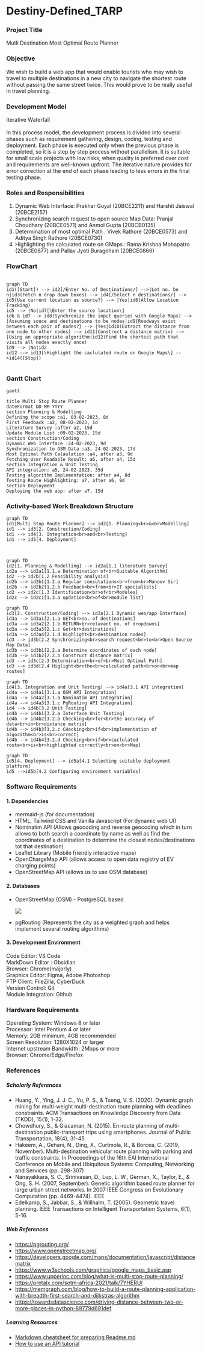 # Destiny-Defined_TARP

### Project Title 

Mutli Destination Most Optimal Route Planner

### Objective
We wish to build a web app that would enable tourists who may wish to travel to multiple destinations in a new city to navigate the shortest route without passing the same street twice. This would prove to be really useful in travel planning. 

### Development Model

Iterative Waterfall<br>
<br>
In this process model, the development process is divided into several phases such as requirement gathering, design, coding, testing and deployment.
Each phase is executed only when the previous phase is completed, so it is a step by step process without parallelism.
It is suitable for small scale projects with low risks, when quality is preferred over cost and requirements are well-known upfront.
The iterative nature provides for error correction at the end of each phase leading to less errors in the final testing phase.

### Roles and Responsibilities

1. Dynamic Web Interface: Prakhar Goyal (20BCE2211) and Harshit Jaiswal (20BCE2157)
2. Synchronizing search request to open source Map Data: Pranjal Choudhary (20BCE0571) and Anmol Gupta (20BCB0135)
3. Determination of most optimal Path : Vivek Rathore (20BCE0573) and Aditya Singh Rathore (20BCE0730)
4. Highlighting the calculated route on GMaps : Rama Krishna Mohapatro (20BCE0877) and Pallav Jyoti Buragohain (20BCE0866)


### FlowChart

```mermaid

graph TD
id1([Start]) --> id2[/Enter No. of Destinations/] -->|Let no. be n|id3(Fetch n drop down boxes) --> id4[/Select n destinations/] --> id5{Use current location as source?} --> |Yes|id6(Allow Location Tracking)
id5 --> |No|id7[\Enter the source location\]
id6 & id7 --> id8(Synchronize the input queries with Google Maps) --> |Assuming souce and destinations to be nodes|id9{Roadways exist between each pair of nodes?} --> |Yes|id10(Extract the distance from one node to other nodes) --> id11(Construct a distance matrix) --> |Using an appropriate algorithm|id12(Find the shortest path that visits all nodes exactly once)
id9 --> |No|id2
id12 --> id13[\Highlight the caclulated route on Google Maps\] -->id14([Stop])


```


### Gantt Chart

```mermaid
gantt

title Multi Stop Route Planner
dateFormat DD-MM-YYYY
section Planning & Modelling
Defining the scope :a1, 03-02-2023, 8d
First Feedback :a2, 08-02-2023, 1d
Literature Survey :after a2, 15d
Update Module List :09-02-2023, 15d
section Construction/Coding
Dynamic Web Interface :24-02-2023, 9d
Synchronization to OSM Data :a3, 24-02-2023, 17d
Most Optimal Path Calaulation :a4, after a3, 9d
Fetching User Readable Result: a6, after a4, 15d
section Integration & Unit Testing
API integration: a5, 24-02-2023, 35d
Testing algorithm Implementation: after a4, 8d
Testing Route Highlighting: a7, after a6, 9d
section Deployment
Deploying the web app: after a7, 15d

```

### Activity-based Work Breakdown Structure

```mermaid
graph TD
id1[Multi Stop Route Planner] --> id2[1. Planning<br>&<br>Modelling]
id1 --> id3[2. Construction/Coding]
id1 --> id4[3. Integration<br>and<br>Testing]
id1 --> id5[4. Deployment]



```

```mermaid
graph TD
id2[1. Planning & Modelling] --> id2a[1.1 literature Survey]
id2a --> id2a1[1.1.a Determination of<br>Suitable Algorithm]
id2 --> id2b[1.2 Feasibility analysis]
id2b --> id2b1[1.2.a Regular consutations<br>from<br>Manoov Sir]
id2b --> id2b2[1.2.b Feedback<br>from<br>IT specialists]
id2 --> id2c[1.3 Identification<br>of<br>Modules]
id2c --> id2c1[1.3.a updation<br>of<br>module list]

```

```mermaid
graph TD
id3[2. Construction/Coding] --> id3a[2.1 Dynamic web/app Interface]
id3a --> id3a1[2.1.a GET<br>no. of destinations]
id3a --> id3a2[2.1.b RETURN<br>relavant no. of dropdowns]
id3a --> id3a3[2.1.c Get<br>destinations]
id3a --> id3a4[2.1.d Highlight<br>destination nodes]
id3 --> id3b[2.2 Synchronizing<br>search request<br>to<br>Open Source Map Data]
id3b --> id3b1[2.2.a Determine coordinates of each node]
id3b --> id3b2[2.2.b Construct distance matrix]
id3 --> id3c[2.3 Determination<br>of<br>Most Optimal Path]
id3 --> id3d[2.4 Higlight<br>the<br>calculated path<br>on<br>map routes]

```

```mermaid
graph TD
id4[3. Integration and Unit Testing] --> id4a[3.1 API integration]
id4a --> id4a1[3.1.a OSM API Integration]
id4a --> id4a2[3.1.b Nominatim API Integration]
id4a --> id4a3[3.1.c PgRouting API Integration]
id4 --> id4b[3.2 Unit Testing]
id4b --> id4b1[3.2.a Interface Unit Testing]
id4b --> id4b2[3.2.b Checking<br>for<br>the accuracy of data<br>in<br>distance matrix]
id4b --> id4b3[3.2.c CHecking<br>if<br>implementation of algorithm<br>is<br>correct]
id4b --> id4b4[3.2.d Checking<br>if<br>caclulated route<br>is<br>highlighted correctly<br>on<br>Map]

```
```mermaid
graph TD
id5[4. Deployment] --> id5a[4.1 Selecting suitable deployment platform]
id5 -->id5b[4.2 Configuring environment variables]

```

### Software Requirements

#### 1. Dependencies
 - mermaid-js (for documentation)
 - HTML, Tailwind CSS and Vanilla Javascript (For dynamic web UI)
 - Nominatim API (Allows geocoding and reverse geocoding which in turn allows to both search a coordinate by name as well as find the coordinates of a destination to determine the closest nodes/destinations tot that destination)
 - Leaflet Library (Mobile friendly interactive maps)
 - OpenChargeMap API (allows access to open data registry of EV charging points)
 - OpenStreetMap API (allows us to use OSM database)

#### 2. Databases
 - OpenStreetMap (OSM) - PostgreSQL based

    ![](osm_data.png)


 - pgRouting (Represents the city as a weighted graph and helps implement several routing algorithms)

#### 3. Development Environment 

Code Editor: VS Code<br>
MarkDown Editor : Obsidian<br>
Browser: Chrome(majorly)<br>
Graphics Editor: Figma, Adobe Photoshop<br>
FTP Client: FileZilla, CyberDuck<br>
Version Control: Git<br>
Module Integration: Github

### Hardware Requirements

Operating System: Windows 8 or later<br>
Processor: Intel Pentium 4 or later<br>
Memory: 2GB minimum, 4GB recommended<br>
Screen Resolution: 1280X1024 or larger<br>
Internet upstream Bandwidth: 2Mbps or more<br>
Browser: Chrome/Edge/Firefox

### References

##### Scholarly References
- Huang, Y., Ying, J. J. C., Yu, P. S., & Tseng, V. S. (2020). Dynamic graph mining for multi-weight multi-destination route planning with deadlines constraints. ACM Transactions on Knowledge Discovery from Data (TKDD), 15(1), 1-32.
- Chowdhury, S., & Giacaman, N. (2015). En-route planning of multi-destination public-transport trips using smartphones. Journal of Public Transportation, 18(4), 31-45.
- Hakeem, A., Gehani, N., Ding, X., Curtmola, R., & Borcea, C. (2019, November). Multi-destination vehicular route planning with parking and traffic constraints. In Proceedings of the 16th EAI International Conference on Mobile and Ubiquitous Systems: Computing, Networking and Services (pp. 298-307)
- Nanayakkara, S. C., Srinivasan, D., Lup, L. W., German, X., Taylor, E., & Ong, S. H. (2007, September). Genetic algorithm based route planner for large urban street networks. In 2007 IEEE Congress on Evolutionary Computation (pp. 4469-4474). IEEE
- Edelkamp, S., Jabbar, S., & Willhalm, T. (2005). Geometric travel planning. IEEE Transactions on Intelligent Transportation Systems, 6(1), 5-16.

##### Web References
- https://pgrouting.org/
- https://www.openstreetmap.org/
- https://developers.google.com/maps/documentation/javascript/distancematrix
- https://www.w3schools.com/graphics/google_maps_basic.asp
- https://www.upperinc.com/blog/what-is-multi-stop-route-planning/
- https://pretalx.com/sotm-africa-2021/talk/7YHERU/
- https://memgraph.com/blog/how-to-build-a-route-planning-application-with-breadth-first-search-and-dijkstras-algorithm
- https://towardsdatascience.com/driving-distance-between-two-or-more-places-in-python-89779d691def

##### Learning Resources
- [Markdown cheatsheet for preparing Readme.md](https://github.com/christianlempa/cheat-sheets/blob/main/misc/markdown.md)
- [How to use an API tutorial](https://www.youtube.com/watch?v=WXsD0ZgxjRw)






